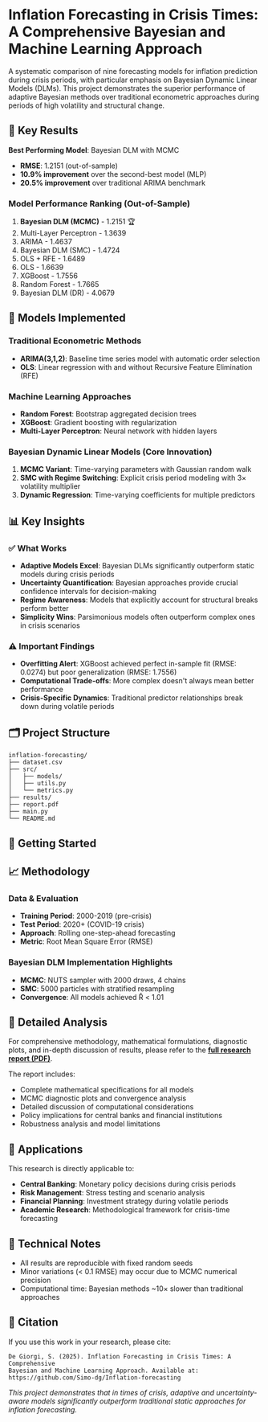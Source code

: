 # Inflation Forecasting in Crisis Times: A Comprehensive Bayesian and Machine Learning Approach

A systematic comparison of nine forecasting models for inflation prediction during crisis periods, with particular emphasis on Bayesian Dynamic Linear Models (DLMs). This project demonstrates the superior performance of adaptive Bayesian methods over traditional econometric approaches during periods of high volatility and structural change.

## 🎯 Key Results

**Best Performing Model**: Bayesian DLM with MCMC
- **RMSE**: 1.2151 (out-of-sample)
- **10.9% improvement** over the second-best model (MLP)
- **20.5% improvement** over traditional ARIMA benchmark

### Model Performance Ranking (Out-of-Sample)
1. **Bayesian DLM (MCMC)** - 1.2151 🏆
2. Multi-Layer Perceptron - 1.3639
3. ARIMA - 1.4637
4. Bayesian DLM (SMC) - 1.4724
5. OLS + RFE - 1.6489
6. OLS - 1.6639
7. XGBoost - 1.7556
8. Random Forest - 1.7665
9. Bayesian DLM (DR) - 4.0679

## 🧠 Models Implemented

### Traditional Econometric Methods
- **ARIMA(3,1,2)**: Baseline time series model with automatic order selection
- **OLS**: Linear regression with and without Recursive Feature Elimination (RFE)

### Machine Learning Approaches
- **Random Forest**: Bootstrap aggregated decision trees
- **XGBoost**: Gradient boosting with regularization
- **Multi-Layer Perceptron**: Neural network with hidden layers

### Bayesian Dynamic Linear Models (Core Innovation)
1. **MCMC Variant**: Time-varying parameters with Gaussian random walk
2. **SMC with Regime Switching**: Explicit crisis period modeling with 3× volatility multiplier
3. **Dynamic Regression**: Time-varying coefficients for multiple predictors

## 📊 Key Insights

### ✅ What Works
- **Adaptive Models Excel**: Bayesian DLMs significantly outperform static models during crisis periods
- **Uncertainty Quantification**: Bayesian approaches provide crucial confidence intervals for decision-making
- **Regime Awareness**: Models that explicitly account for structural breaks perform better
- **Simplicity Wins**: Parsimonious models often outperform complex ones in crisis scenarios

### ⚠️ Important Findings
- **Overfitting Alert**: XGBoost achieved perfect in-sample fit (RMSE: 0.0274) but poor generalization (RMSE: 1.7556)
- **Computational Trade-offs**: More complex doesn't always mean better performance
- **Crisis-Specific Dynamics**: Traditional predictor relationships break down during volatile periods

## 🗂️ Project Structure

```
inflation-forecasting/
├── dataset.csv                        
├── src/                       
│   ├── models/                  
│   ├── utils.py                
│   └── metrics.py        
├── results/                     
├── report.pdf
├── main.py              
└── README.md

```

## 🚀 Getting Started



## 📈 Methodology

### Data & Evaluation
- **Training Period**: 2000-2019 (pre-crisis)
- **Test Period**: 2020+ (COVID-19 crisis)
- **Approach**: Rolling one-step-ahead forecasting
- **Metric**: Root Mean Square Error (RMSE)

### Bayesian DLM Implementation Highlights
- **MCMC**: NUTS sampler with 2000 draws, 4 chains
- **SMC**: 5000 particles with stratified resampling
- **Convergence**: All models achieved R̂ < 1.01

## 📄 Detailed Analysis

For comprehensive methodology, mathematical formulations, diagnostic plots, and in-depth discussion of results, please refer to the **[full research report (PDF)](report.pdf)**.

The report includes:
- Complete mathematical specifications for all models
- MCMC diagnostic plots and convergence analysis
- Detailed discussion of computational considerations
- Policy implications for central banks and financial institutions
- Robustness analysis and model limitations

## 🎯 Applications

This research is directly applicable to:
- **Central Banking**: Monetary policy decisions during crisis periods
- **Risk Management**: Stress testing and scenario analysis
- **Financial Planning**: Investment strategy during volatile periods
- **Academic Research**: Methodological framework for crisis-time forecasting

## 🔬 Technical Notes

- All results are reproducible with fixed random seeds
- Minor variations (< 0.1 RMSE) may occur due to MCMC numerical precision
- Computational time: Bayesian methods ~10× slower than traditional approaches

## 📝 Citation

If you use this work in your research, please cite:
```
De Giorgi, S. (2025). Inflation Forecasting in Crisis Times: A Comprehensive 
Bayesian and Machine Learning Approach. Available at: 
https://github.com/Simo-dg/Inflation-forecasting
```

*This project demonstrates that in times of crisis, adaptive and uncertainty-aware models significantly outperform traditional static approaches for inflation forecasting.*
